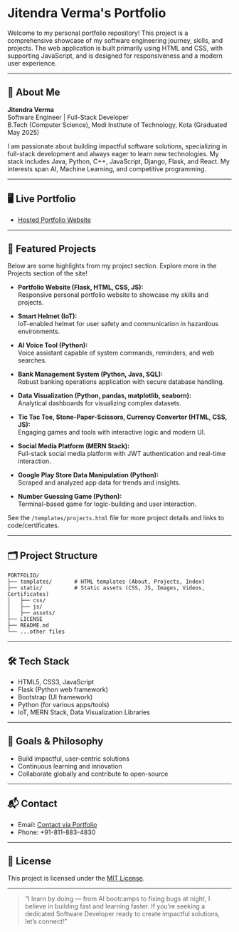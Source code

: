 # Jitendra Verma's Portfolio

Welcome to my personal portfolio repository! This project is a comprehensive showcase of my software engineering journey, skills, and projects. The web application is built primarily using HTML and CSS, with supporting JavaScript, and is designed for responsiveness and a modern user experience.

---

## 👤 About Me

**Jitendra Verma**  
Software Engineer | Full-Stack Developer  
B.Tech (Computer Science), Modi Institute of Technology, Kota (Graduated May 2025)

I am passionate about building impactful software solutions, specializing in full-stack development and always eager to learn new technologies. My stack includes Java, Python, C++, JavaScript, Django, Flask, and React. My interests span AI, Machine Learning, and competitive programming.

---

## 🖥️ Live Portfolio

- [Hosted Portfolio Website](https://portfolio-3atg.onrender.com/)

---

## 🌟 Featured Projects

Below are some highlights from my project section. Explore more in the Projects section of the site!

- **Portfolio Website (Flask, HTML, CSS, JS):**  
  Responsive personal portfolio website to showcase my skills and projects.

- **Smart Helmet (IoT):**  
  IoT-enabled helmet for user safety and communication in hazardous environments.

- **AI Voice Tool (Python):**  
  Voice assistant capable of system commands, reminders, and web searches.

- **Bank Management System (Python, Java, SQL):**  
  Robust banking operations application with secure database handling.

- **Data Visualization (Python, pandas, matplotlib, seaborn):**  
  Analytical dashboards for visualizing complex datasets.

- **Tic Tac Toe, Stone-Paper-Scissors, Currency Converter (HTML, CSS, JS):**  
  Engaging games and tools with interactive logic and modern UI.

- **Social Media Platform (MERN Stack):**  
  Full-stack social media platform with JWT authentication and real-time interaction.

- **Google Play Store Data Manipulation (Python):**  
  Scraped and analyzed app data for trends and insights.

- **Number Guessing Game (Python):**  
  Terminal-based game for logic-building and user interaction.

See the `/templates/projects.html` file for more project details and links to code/certificates.

---

## 🗂️ Project Structure

```
PORTFOLIO/
├── templates/       # HTML templates (About, Projects, Index)
├── static/          # Static assets (CSS, JS, Images, Videos, Certificates)
│   ├── css/
│   ├── js/
│   ├── assets/
├── LICENSE
├── README.md
└── ...other files
```

---

## 🛠️ Tech Stack

- HTML5, CSS3, JavaScript
- Flask (Python web framework)
- Bootstrap (UI framework)
- Python (for various apps/tools)
- IoT, MERN Stack, Data Visualization Libraries

---

## 🎯 Goals & Philosophy

- Build impactful, user-centric solutions
- Continuous learning and innovation
- Collaborate globally and contribute to open-source

---

## 📬 Contact

- Email: [Contact via Portfolio](https://portfolio-3atg.onrender.com/)
- Phone: +91-811-883-4830

---

## 📄 License

This project is licensed under the [MIT License](./LICENSE).

---

> “I learn by doing — from AI bootcamps to fixing bugs at night, I believe in building fast and learning faster. If you’re seeking a dedicated Software Developer ready to create impactful solutions, let’s connect!”
